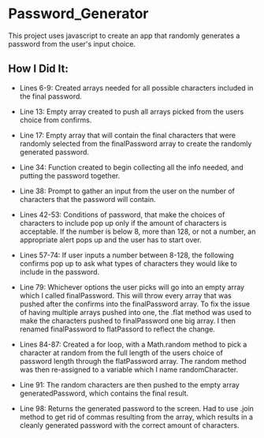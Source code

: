 # Password_Generator

This project uses javascript to create an app that randomly generates a password from the user's input choice.

## How I Did It:

- Lines 6-9:  Created arrays needed for all possible characters included in the final password.

- Line 13:  Empty array created to push all arrays picked from the users choice from confirms.

- Line 17:  Empty array that will contain the final characters that were randomly selected from the finalPassword array to create the randomly generated password.

- Line 34:  Function created to begin collecting all the info needed, and putting the password together.

- Line 38:  Prompt to gather an input from the user on the number of characters that the password will contain.

-  Lines 42-53:  Conditions of password, that make the choices of characters to include pop up only if the amount of characters is acceptable.  If the number is below 8, more than 128, or not a number, an appropriate alert pops up and the user has to start over.

-  Lines 57-74:  If user inputs a number between 8-128, the following confirms pop up to ask what types of characters they would like to include in the password.

-  Line 79:  Whichever options the user picks will go into an empty array which I called finalPassword.  This will throw every array that was pushed after the confirms into the finalPassword array.  To fix the issue of having multiple arrays pushed into one, the .flat method was used to make the characters pushed to finalPassword one big array. I then renamed finalPassword to flatPassord to reflect the change.

-  Lines 84-87:  Created a for loop, with a Math.random method to pick a character at random from the full length of the users choice of password length through the flatPassword array.  The random method was then re-assigned to a variable which I name randomCharacter.

-  Line 91:  The random characters are then pushed to the empty array generatedPassword, which contains the final result.

-  Line 98:  Returns the generated password to the screen.  Had to use .join method to get rid of commas resulting from the array, which results in a cleanly generated password with the correct amount of characters.
